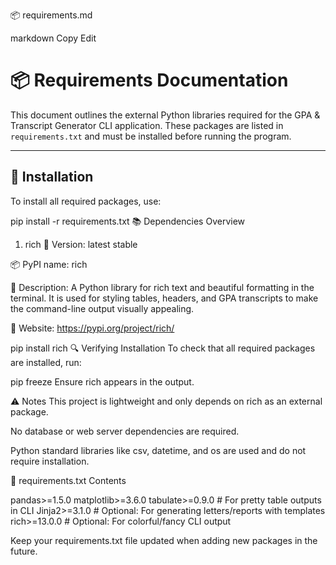 📦 requirements.md

markdown
Copy
Edit
# 📦 Requirements Documentation

This document outlines the external Python libraries required for the GPA & Transcript Generator CLI application. These packages are listed in `requirements.txt` and must be installed before running the program.

---

## 🧪 Installation

To install all required packages, use:


pip install -r requirements.txt
📚 Dependencies Overview
1. rich
📌 Version: latest stable

📦 PyPI name: rich

📝 Description: A Python library for rich text and beautiful formatting in the terminal. It is used for styling tables, headers, and GPA transcripts to make the command-line output visually appealing.

🔗 Website: https://pypi.org/project/rich/


pip install rich
🔍 Verifying Installation
To check that all required packages are installed, run:


pip freeze
Ensure rich appears in the output.

⚠️ Notes
This project is lightweight and only depends on rich as an external package.

No database or web server dependencies are required.

Python standard libraries like csv, datetime, and os are used and do not require installation.

📂 requirements.txt Contents

pandas>=1.5.0
matplotlib>=3.6.0
tabulate>=0.9.0      # For pretty table outputs in CLI
Jinja2>=3.1.0        # Optional: For generating letters/reports with templates
rich>=13.0.0         # Optional: For colorful/fancy CLI output

Keep your requirements.txt file updated when adding new packages in the future.
